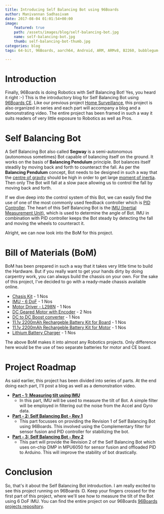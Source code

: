 ```yaml
---
title: Introducing Self Balancing Bot using 96Boards
author: Manivannan Sadhasivam
date: 2017-08-04 01:01:54+00:00
image:
    featured: true
    path: /assets/images/blog/self-balancing-bot.jpg
    name: self-balancing-bot.jpg
    thumb: self-balancing-bot-thumb.jpg
categories: blog
tags: 64-bit, 96Boards, aarch64, Android, ARM, ARMv8, B2260, bubblegum-96, Consumer Edition, Consumer IoT, DB410c, dragonboard410c, F-Cue, HiKey, I Squared C, I2C, Linaro, Linux, MediaTek X20, Open Embedded, Open Hours, open source, OpenHours, Reference Platform, rpb, U-Boot, Bot, Self balancing Bot, Robotics, DC Motor, PID

---
```


# **Introduction**

Finally, 96Boards is doing Robotics with Self Balancing Bot! Yes, you heard it right :-) This is the introductory blog for
Self Balancing Bot using [96Boards CE](/products/ce/). Like our previous project [Home Surveillance](/blog/part-1-home-surveillance-project-96boards/),
this project is also organized in series and each part will accompany a blog and a demonstrating video. The entire project has
been framed in such a way it suits readers of very little exposure to Robotics as well as Pros.

# **Self Balancing Bot**

A Self Balancing Bot also called **Segway** is a semi-autonomous (autonomous sometimes) Bot capable of balancing itself on
the ground. It works on the basis of **Balancing Pendulum** principle. Bot balances itself steadily by moving back and forth
to counteract the fall. As per the **Balancing Pendulum** concept, Bot needs to be designed in such a way that the [centre
of gravity](https://en.wikipedia.org/wiki/Center_of_mass#Center_of_gravity) should be high in order to get large [moment of inertia](https://en.wikipedia.org/wiki/Moment_of_inertia). Then only
The Bot will fall at a slow pace allowing us to control the fall by moving back and forth.

If we dive deep into the control system of this Bot, we can easily find the use of one of the most commonly used feedback controller
which is [PID Controller](https://en.wikipedia.org/wiki/PID_controller). The heart of this Self Balancing Bot is the [IMU
(Inertial Measurement Unit)](https://en.wikipedia.org/wiki/Inertial_measurement_unit), which is used to determine the
angle of Bot. IMU in combination with PID controller keeps the Bot steady by detecting the fall and moving the wheels to
counteract it.

Alright, we can now look into the BoM for this project.

# **Bill of Materials (BoM)**

BoM has been prepared in such a way that it takes very little time to build the Hardware. But if you really want to get your
hands dirty by doing carpentry work, you can always build the chassis on your own. For the sake of this project, I've decided to go with a ready-made chassis
available online.

* [Chasis Kit](https://nevonexpress.com/Self-Balancing-Robot-Chassis-Body-Diy.php) - 1 Nos
* [IMU - 6 DoF](http://www.amazon.in/GY-521-Mpu6050-Accelerometer-Arduino-REES52/dp/B008BOPN40/ref=sr_1_1?ie=UTF8&qid=1501573522&sr=8-1&keywords=mpu6050) - 1 Nos
* [Motor Driver - L298N](http://www.amazon.in/Robodo-Electronics-Motor-Driver-Module/dp/B00N4KWYDE/ref=pd_sbs_328_1?_encoding=UTF8&psc=1&refRID=YESQPMRAEF73WTRQPRP1) - 1 Nos
* [DC Geared Motor with Encoder](http://www.rhydolabz.com/robotics-motor-drivers-c-155_162/751-metal-gearmotor-25dx54l-mm-lp-12v-with-48-cpr-encoder-p-2281.html) - 2 Nos
* [DC to DC Boost converter](http://www.amazon.in/KitsGuru-Step-up-Adjustable-Booster-Current/dp/B00HV59922) - 1 Nos
* [11.1v 2200mAh Rechargeble Battery Kit for Board](http://robokits.co.in/batteries-chargers/lithium-ion-battery/li-ion-11.1v-2200mah-2c-with-inbuilt-charger-protection) - 1 Nos
* [11.1v 2200mAh Rechargeble Battery Kit for Motor](http://robokits.co.in/batteries-chargers/lithium-ion-battery/lithium-ion-rechargeable-battery-pack-11.1v-2200mah-2c) - 1 Nos
* [Lithium Battery Charger](http://www.amazon.in/Lithium-Battery-Charger-Protection-Module/dp/B0728D6MTV/ref=sr_1_6?s=industrial&ie=UTF8&qid=1501652848&sr=1-6&keywords=lithium+battery+charger+with+battery+protection) - 1 Nos

The above BoM makes it into almost any Robotics projects. Only difference here would be the use of two separate batteries for motor
and CE board.

# **Project Roadmap**

As said earlier, this project has been divided into series of parts. At the end doing each part, I'll post a blog as well as
a demonstration video.

* [**Part - 1: Measuring tilt using IMU**](https://github.com/96boards-projects/self_balancing_bot#3-measuring-tilt-using-imu)
  * In this part, IMU will be used to measure the tilt of Bot. A simple filter will be employed in filtering out the noise from the Accel and Gyro data.
* [**Part - 2: Self Balancing Bot - Rev 1**](https://github.com/96boards-projects/self_balancing_bot#4-self-balancing-bot---rev-1)
  * This part focusses on providing the Revision 1 of Self Balancing Bot using 96Boards. This involved using the Complementary filter for sensor fusion and PID controller for stabilizing the bot.
* [**Part - 3: Self Balancing Bot - Rev 2**](https://github.com/96boards-projects/self_balancing_bot#6-self-balancing-bot---rev-2)
  * This part will provide the Revision 2 of the Self Balancing Bot which uses on-chip DMP in MPU6050 for sensor fusion and offloaded PID to Arduino. This will improve the stability of bot drastically.

# **Conclusion**

So, that's it about the Self Balancing Bot introduction. I am really excited to see this project running on 96Boards :D.
Keep your fingers crossed for the first part of this project, where we'll see how to measure the tilt of the Bot using 6 DoF
IMU. You can find the entire project on our 96Boards [96Boards projects repository](https://github.com/96boards-projects/self_balancing_bot).
